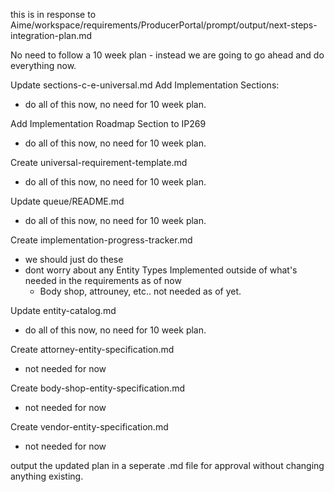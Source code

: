 this is in response to Aime/workspace/requirements/ProducerPortal/prompt/output/next-steps-integration-plan.md

No need to follow a 10 week plan - instead we are going to go ahead and do everything now.

Update sections-c-e-universal.md
Add Implementation Sections:
* do all of this now, no need for 10 week plan.

Add Implementation Roadmap Section to IP269
* do all of this now, no need for 10 week plan.

Create universal-requirement-template.md
* do all of this now, no need for 10 week plan.

Update queue/README.md
* do all of this now, no need for 10 week plan.

Create implementation-progress-tracker.md
* we should just do these
* dont worry about any Entity Types Implemented outside of what's needed in the requirements as of now
  * Body shop, attrouney, etc.. not needed as of yet.

Update entity-catalog.md
* do all of this now, no need for 10 week plan.

Create attorney-entity-specification.md
* not needed for now

Create body-shop-entity-specification.md
* not needed for now

Create vendor-entity-specification.md
* not needed for now

output the updated plan in a seperate .md file for approval without changing anything existing.